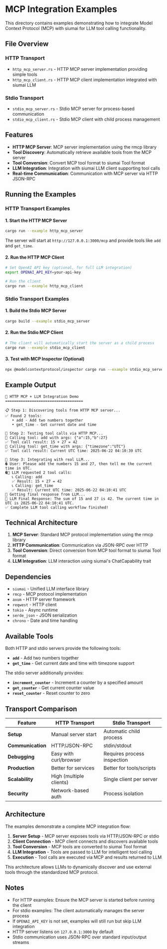 # MCP Integration Examples

This directory contains examples demonstrating how to integrate Model Context Protocol (MCP) with siumai for LLM tool calling functionality.

## File Overview

### HTTP Transport
- `http_mcp_server.rs` - HTTP MCP server implementation providing simple tools
- `http_mcp_client.rs` - HTTP MCP client implementation integrated with siumai LLM

### Stdio Transport
- `stdio_mcp_server.rs` - Stdio MCP server for process-based communication
- `stdio_mcp_client.rs` - Stdio MCP client with child process management

## Features

- **HTTP MCP Server**: MCP server implementation using the rmcp library
- **Tool Discovery**: Automatically retrieve available tools from the MCP server
- **Tool Conversion**: Convert MCP tool format to siumai Tool format
- **LLM Integration**: Integration with siumai LLM client supporting tool calls
- **Real-time Communication**: Communication with MCP server via HTTP JSON-RPC

## Running the Examples

### HTTP Transport Examples

#### 1. Start the HTTP MCP Server

```bash
cargo run --example http_mcp_server
```

The server will start at `http://127.0.0.1:3000/mcp` and provide tools like `add` and `get_time`.

#### 2. Run the HTTP MCP Client

```bash
# Set OpenAI API key (optional, for full LLM integration)
export OPENAI_API_KEY=your-api-key

# Run the client
cargo run --example http_mcp_client
```

### Stdio Transport Examples

#### 1. Build the Stdio MCP Server

```bash
cargo build --example stdio_mcp_server
```

#### 2. Run the Stdio MCP Client

```bash
# The client will automatically start the server as a child process
cargo run --example stdio_mcp_client
```

#### 3. Test with MCP Inspector (Optional)

```bash
npx @modelcontextprotocol/inspector cargo run --example stdio_mcp_server
```

## Example Output

```
🚀 HTTP MCP + LLM Integration Demo
===================================

📋 Step 1: Discovering tools from HTTP MCP server...
✅ Found 2 tools:
   • add - Add two numbers together
   • get_time - Get current date and time

🔧 Step 2: Testing tool calls via HTTP MCP...
🔧 Calling tool: add with args: {"a":15,"b":27}
✅ Tool call result: 15 + 27 = 42
🔧 Calling tool: get_time with args: {"timezone":"UTC"}
✅ Tool call result: Current UTC time: 2025-06-22 04:10:39 UTC

🤖 Step 3: Integrating with real LLM...
� User: Please add the numbers 15 and 27, then tell me the current time in UTC.
�🔧 LLM requested 2 tool calls:
   📞 Calling: add
   ✅ Result: 15 + 27 = 42
   📞 Calling: get_time
   ✅ Result: Current UTC time: 2025-06-22 04:10:41 UTC
🔄 Getting final response from LLM...
🤖 LLM Final Response: The sum of 15 and 27 is 42. The current time in UTC is 2025-06-22 04:10:41 UTC.
✅ Complete LLM tool calling workflow finished!
```

## Technical Architecture

1. **MCP Server**: Standard MCP protocol implementation using the rmcp library
2. **HTTP Communication**: Communication via JSON-RPC over HTTP
3. **Tool Conversion**: Direct conversion from MCP tool format to siumai Tool format
4. **LLM Integration**: LLM interaction using siumai's ChatCapability trait

## Dependencies

- `siumai` - Unified LLM interface library
- `rmcp` - MCP protocol implementation
- `axum` - HTTP server framework
- `reqwest` - HTTP client
- `tokio` - Async runtime
- `serde_json` - JSON serialization
- `chrono` - Date and time handling

## Available Tools

Both HTTP and stdio servers provide the following tools:

- **`add`** - Add two numbers together
- **`get_time`** - Get current date and time with timezone support

The stdio server additionally provides:

- **`increment_counter`** - Increment a counter by a specified amount
- **`get_counter`** - Get current counter value
- **`reset_counter`** - Reset counter to zero

## Transport Comparison

| Feature | HTTP Transport | Stdio Transport |
|---------|----------------|-----------------|
| **Setup** | Manual server start | Automatic child process |
| **Communication** | HTTP/JSON-RPC | stdin/stdout |
| **Debugging** | Easy with curl/browser | Requires process inspection |
| **Production** | Better for services | Better for tools/scripts |
| **Scalability** | High (multiple clients) | Single client per server |
| **Security** | Network-based auth | Process isolation |

## Architecture

The examples demonstrate a complete MCP integration flow:

1. **Server Setup** - MCP server exposes tools via HTTP/JSON-RPC or stdio
2. **Client Connection** - MCP client connects and discovers available tools
3. **Tool Conversion** - MCP tools are converted to siumai Tool format
4. **LLM Integration** - Tools are passed to LLM for intelligent tool calling
5. **Execution** - Tool calls are executed via MCP and results returned to LLM

This architecture allows LLMs to dynamically discover and use external tools through the standardized MCP protocol.

## Notes

- For HTTP examples: Ensure the MCP server is started before running the client
- For stdio examples: The client automatically manages the server process
- If `OPENAI_API_KEY` is not set, examples will still run but skip LLM integration
- HTTP server listens on `127.0.0.1:3000` by default
- Stdio communication uses JSON-RPC over standard input/output streams

